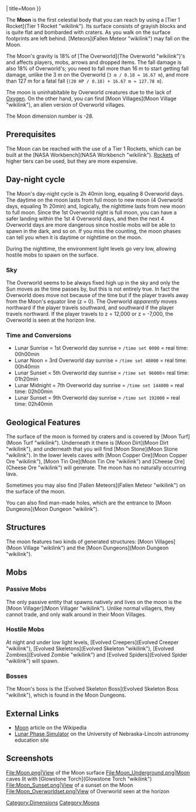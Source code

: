 | title=Moon }}

The **Moon** is the first celestial body that you can reach by using a
[Tier 1 Rocket](Tier 1 Rocket "wikilink"). Its surface consists of
grayish blocks and is quite flat and bombarded with craters. As you walk
on the surface footprints are left behind.
[Meteors](Fallen Meteor "wikilink") may fall on the Moon.

The Moon's gravity is 18% of [The Overworld](The Overworld "wikilink")'s
and affects players, mobs, arrows and dropped items. The fall damage is
also 18% of Overworld's; you need to fall more than 16 m to start
getting fall damage, unlike the 3 m on the Overworld
(`3 m / 0.18 ≈ 16.67 m`), and more than 127 m for a fatal fall
(`(20 HP / 0.18) + 16.67 m ≈ 127.78 m`).

The moon is uninhabitable by Overworld creatures due to the lack of
[Oxygen](Oxygen "wikilink"). On the other hand, you can find [Moon
Villages](Moon Village "wikilink"), an alien version of Overworld
villages.

The Moon dimension number is -28.

Prerequisites
-------------

The Moon can be reached with the use of a Tier 1 Rockets, which can be
built at the [NASA Workbench](NASA Workbench "wikilink").
[Rockets](Rocket "wikilink") of higher tiers can be used, but they are
more expensive.

Day-night cycle
---------------

The Moon's day-night cycle is 2h 40min long, equaling 8 Overworld days.
The daytime on the moon lasts from full moon to new moon (4 Overworld
days, equaling 1h 20min) and, logically, the nighttime lasts from new
moon to full moon. Since the 1st Overworld night is full moon, you can
have a safer landing within the 1st 4 Overworld days, and then the next
4 Overworld days are more dangerous since hostile mobs will be able to
spawn in the dark, and so on. If you miss the counting, the moon phases
can tell you when it is daytime or nighttime on the moon.

During the nighttime, the environment light levels go very low, allowing
hostile mobs to spawn on the surface.

### Sky

The Overworld seems to be always fixed high up in the sky and only the
Sun moves as the time passes by, but this is not entirely true. In fact
the Overworld does move not because of the time but if the player
travels away from the Moon's equator line (z = 0). The Overworld
*apparently* moves northward if the player travels southward, and
southward if the player travels northward. If the player travels to z =
12,000 or z = -7,000, the Overworld is seen at the horizon line.

### Time and Conversions

-   Lunar Sunrise = 1st Overworld day sunrise = `/time set 0000` = real
    time: 00h00min
-   Lunar Noon = 3rd Overworld day sunrise = `/time set 48000` = real
    time: 00h40min
-   Lunar Sunset = 5th Overworld day sunrise = `/time set 96000`= real
    time: 01h20min
-   Lunar Midnight = 7th Overworld day sunrise = `/time set 144000` =
    real time: 02h00min
-   Lunar Sunset = 9th Overworld day sunrise = `/time set 192000` = real
    time: 02h40min

Geological Features
-------------------

The surface of the moon is formed by craters and is covered by [Moon
Turf](Moon Turf "wikilink"). Underneath it there is [Moon
Dirt](Moon Dirt "wikilink"), and underneath that you will find [Moon
Stone](Moon Stone "wikilink"). In the lower levels caves with [Moon
Copper Ore](Moon Copper Ore "wikilink"), [Moon Tin
Ore](Moon Tin Ore "wikilink") and [Cheese Ore](Cheese Ore "wikilink")
will generate. The moon has no naturally occurring lava.

Sometimes you may also find [Fallen Meteors](Fallen Meteor "wikilink")
on the surface of the moon.

You can also find man-made holes, which are the entrance to [Moon
Dungeons](Moon Dungeon "wikilink").

Structures
----------

The moon features two kinds of generated structures: [Moon
Villages](Moon Village "wikilink") and the [Moon
Dungeons](Moon Dungeon "wikilink").

Mobs
----

### Passive Mobs

The only passive entity that spawns natively and lives on the moon is
the [Moon Villager](Moon Villager "wikilink"). Unlike normal villagers,
they cannot trade, and only walk around in their Moon Villages.

### Hostile Mobs

At night and under low light levels, [Evolved
Creepers](Evolved Creeper "wikilink"), [Evolved
Skeletons](Evolved Skeleton "wikilink"), [Evolved
Zombies](Evolved Zombie "wikilink") and [Evolved
Spiders](Evolved Spider "wikilink") will spawn.

### Bosses

The Moon's boss is the [Evolved Skeleton
Boss](Evolved Skeleton Boss "wikilink"), which is found in the Moon
Dungeons.

External Links
--------------

-   [Moon](http://en.wikipedia.org/wiki/Moon) article on the Wikipedia
-   [Lunar Phase
    Simulator](http://astro.unl.edu/naap/lps/animations/lps.html) on the
    University of Nebraska-Lincoln astronomy education site

Screenshots
-----------

[File:Moon.png|View](File:Moon.png|View) of the Moon surface
[File:Moon\_Underground.png|Moon](File:Moon_Underground.png|Moon) caves
lit with [Glowstone Torch](Glowstone Torch "wikilink")
[File:Moon\_Sunset.png|View](File:Moon_Sunset.png|View) of a sunset on
the Moon
[File:Moon\_Overworldset.png|View](File:Moon_Overworldset.png|View) of
Overworld seen at the horizon

<Category:Dimensions> <Category:Moons>

